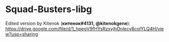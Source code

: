 # Squad-Busters-libg

Edited version by Kitenok (**китенок#4131, @kitenokgene**): https://drive.google.com/file/d/1_hpegV9fHYsRzxyjhOnlecy8coIYLQ4H/view?usp=sharing

